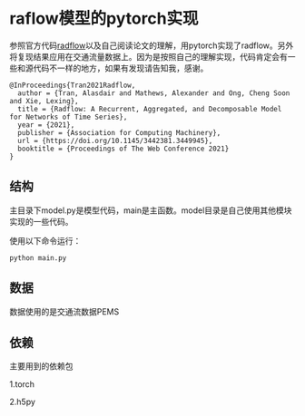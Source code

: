 # raflow模型的pytorch实现

参照官方代码[radflow](https://github.com/alasdairtran/radflow)以及自己阅读论文的理解，用pytorch实现了radflow。另外将复现结果应用在交通流量数据上。因为是按照自己的理解实现，代码肯定会有一些和源代码不一样的地方，如果有发现请告知我，感谢。

```
@InProceedings{Tran2021Radflow,
  author = {Tran, Alasdair and Mathews, Alexander and Ong, Cheng Soon and Xie, Lexing},
  title = {Radflow: A Recurrent, Aggregated, and Decomposable Model for Networks of Time Series},
  year = {2021},
  publisher = {Association for Computing Machinery},
  url = {https://doi.org/10.1145/3442381.3449945},
  booktitle = {Proceedings of The Web Conference 2021}
}
```

## 结构

主目录下model.py是模型代码，main是主函数。model目录是自己使用其他模块实现的一些代码。

使用以下命令运行：

```
python main.py
```

## 数据

数据使用的是交通流数据PEMS

## 依赖

主要用到的依赖包

1.torch

2.h5py